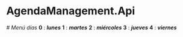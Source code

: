# AgendaManagement.Api
<em> # Menú días </em>
**0** : ***lunes***
**1** : ***martes***
**2** : ***miércoles***
**3** : ***jueves***
**4** : ***viernes***
